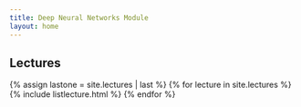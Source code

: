 ```yaml
---
title: Deep Neural Networks Module
layout: home
---
```


## Lectures

{% assign lastone = site.lectures | last %}
{% for lecture in site.lectures %}
{% include listlecture.html %}
{% endfor %}

